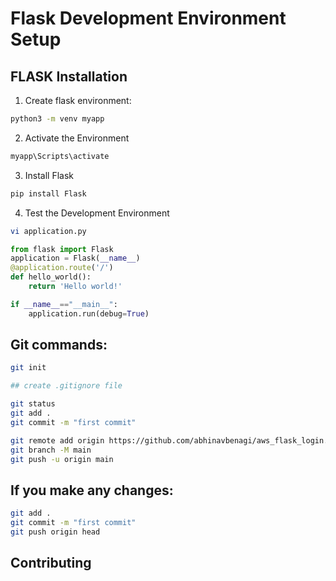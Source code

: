 # Flask Development Environment Setup



## FLASK Installation

1) Create flask environment:

```bash
python3 -m venv myapp
```
2) Activate the Environment
```bash
myapp\Scripts\activate
```
3) Install Flask
```bash
pip install Flask
```
4) Test the Development Environment

```bash
vi application.py
```
```python
from flask import Flask
application = Flask(__name__)
@application.route('/')
def hello_world():
    return 'Hello world!'

if __name__=="__main__":
    application.run(debug=True)
```



## Git commands:
```bash
git init 

## create .gitignore file

git status
git add .
git commit -m "first commit"

git remote add origin https://github.com/abhinavbenagi/aws_flask_login.git
git branch -M main
git push -u origin main
```

## If you make any changes:
```bash
git add .
git commit -m "first commit"
git push origin head

```



## Contributing
